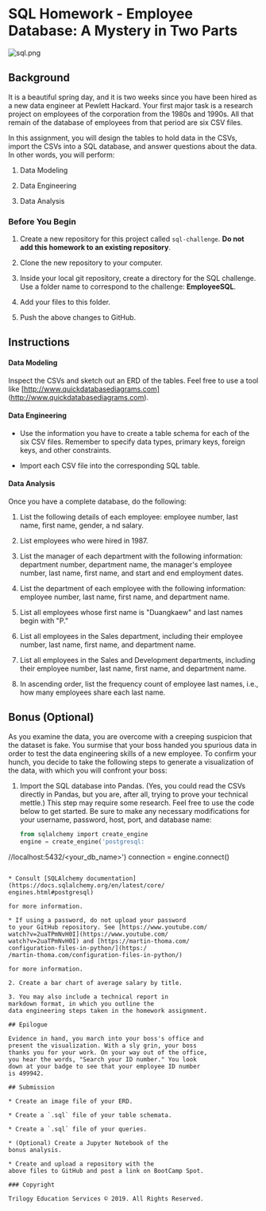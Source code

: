 ﻿# SQL Homework - Employee Database: A Mystery in Two Parts

![sql.png](sql.png)

## Background

It is a beautiful spring day, and it is two weeks since you 
have been hired as a new data engineer at Pewlett Hackard. 
Your first major task is a research project on employees of 
the corporation from the 1980s and 1990s. All that remain of 
the database of employees from that period are six CSV files.

In this assignment, you will design the tables to hold data 
in the CSVs, import the CSVs into a SQL database, and answer 
questions about the data. In other words, you will perform:

1. Data Modeling

2. Data Engineering

3. Data Analysis

### Before You Begin

1. Create a new repository for this project called 
`sql-challenge`. 
**Do not add this homework to an existing repository**.

2. Clone the new repository to your computer.

3. Inside your local git repository, create a 
directory for the SQL challenge. Use a folder 
name to correspond to the challenge: **EmployeeSQL**.

4. Add your files to this folder.

5. Push the above changes to GitHub.

## Instructions

#### Data Modeling

Inspect the CSVs and sketch out an ERD of the tables. 
Feel free to use a tool like 
[http://www.quickdatabasediagrams.com]
(http://www.quickdatabasediagrams.com).

#### Data Engineering

* Use the information you have to create a table 
schema for each of the six CSV files. Remember to 
specify data types, primary keys, foreign keys, 
and other constraints.

* Import each CSV file into the corresponding 
SQL table.

#### Data Analysis

Once you have a complete database, do the 
following:

1. List the following details of each employee: 
employee number, last name, first name, gender, a
nd salary.

2. List employees who were hired in 1987.

3. List the manager of each department with 
the following information: department number, 
department name, the manager's employee number, 
last name, first name, and start and end 
employment dates.

4. List the department of each employee 
with the following information: employee number, 
last name, first name, and department name.

5. List all employees whose first name is 
"Duangkaew" and last names begin with "P."

6. List all employees in the Sales department, 
including their employee number, last name, 
first name, and department name.

7. List all employees in the Sales and Development
 departments, including their employee number, 
last name, first name, and department name.

8. In ascending order, list the frequency count 
of employee last names, i.e., how many employees 
share each last name.

## Bonus (Optional)

As you examine the data, you are overcome with a 
creeping suspicion that the dataset is fake. You 
surmise that your boss handed you spurious data 
in order to test the data engineering skills of 
a new employee. To confirm your hunch, you decide
to take the following steps to generate a 
visualization of the data, with which you will 
confront your boss:

1. Import the SQL database into Pandas. 
(Yes, you could read the CSVs directly in Pandas, 
but you are, after all, trying to prove your 
technical mettle.) This step may require some 
research. Feel free to use the code below to 
get started. Be sure to make any necessary 
modifications for your username, password, host, 
port, and database name:

   ```sql
   from sqlalchemy import create_engine
   engine = create_engine('postgresql:
//localhost:5432/<your_db_name>')
   connection = engine.connect()
   ```

* Consult [SQLAlchemy documentation]
(https://docs.sqlalchemy.org/en/latest/core/
engines.html#postgresql) 

for more information.

* If using a password, do not upload your password 
to your GitHub repository. See [https://www.youtube.com/
watch?v=2uaTPmNvH0I](https://www.youtube.com/
watch?v=2uaTPmNvH0I) and [https://martin-thoma.com/
configuration-files-in-python/](https:/
/martin-thoma.com/configuration-files-in-python/) 

for more information.

2. Create a bar chart of average salary by title.

3. You may also include a technical report in 
markdown format, in which you outline the 
data engineering steps taken in the homework assignment.

## Epilogue

Evidence in hand, you march into your boss's office and 
present the visualization. With a sly grin, your boss 
thanks you for your work. On your way out of the office, 
you hear the words, "Search your ID number." You look 
down at your badge to see that your employee ID number 
is 499942.

## Submission

* Create an image file of your ERD.

* Create a `.sql` file of your table schemata.

* Create a `.sql` file of your queries.

* (Optional) Create a Jupyter Notebook of the 
bonus analysis.

* Create and upload a repository with the 
above files to GitHub and post a link on BootCamp Spot.

### Copyright

Trilogy Education Services © 2019. All Rights Reserved.
